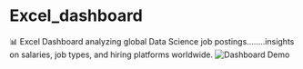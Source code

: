 # Excel_dashboard
📊 Excel Dashboard analyzing global Data Science job postings........insights on salaries, job types, and hiring platforms worldwide.
![Dashboard Demo](assets/main_project.gif)

